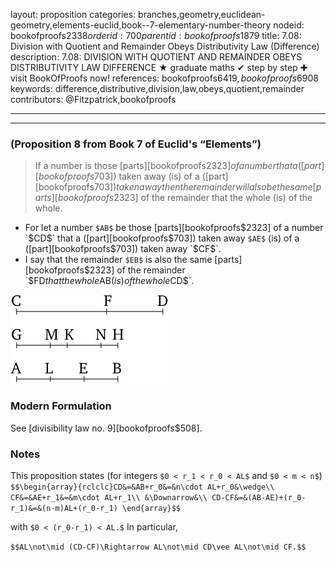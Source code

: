 layout: proposition
categories: branches,geometry,euclidean-geometry,elements-euclid,book--7-elementary-number-theory
nodeid: bookofproofs$2338
orderid: 700
parentid: bookofproofs$1879
title: 7.08: Division with Quotient and Remainder Obeys Distributivity Law (Difference)
description: 7.08: DIVISION WITH QUOTIENT AND REMAINDER OBEYS DISTRIBUTIVITY LAW DIFFERENCE &#9733; graduate maths &#10004; step by step &#10010; visit BookOfProofs now!
references: bookofproofs$6419,bookofproofs$6908
keywords: difference,distributive,division,law,obeys,quotient,remainder
contributors: @Fitzpatrick,bookofproofs

---


---

### (Proposition 8 from Book 7 of Euclid's “Elements”)

> If a number is those [parts][bookofproofs$2323] of a number that a ([part][bookofproofs$703]) taken away (is) of a ([part][bookofproofs$703]) taken away then the remainder will also be the same [parts][bookofproofs$2323] of the remainder that the whole (is) of the whole.
* For let a number `$AB$` be those [parts][bookofproofs$2323] of a number `$CD$` that a ([part][bookofproofs$703]) taken away `$AE$` (is) of a ([part][bookofproofs$703]) taken away `$CF$`.
* I say that the remainder `$EB$` is also the same [parts][bookofproofs$2323] of the remainder `$FD$` that the whole `$AB$` (is) of the whole `$CD$`.


![fig08e](https://github.com/bookofproofs/bookofproofs.github.io/blob/main/_sources/_assets/images/euclid/Book07/fig08e.png?raw=true)


### Modern Formulation

See [divisibility law no. 9][bookofproofs$508].
### Notes

This proposition states (for integers `$0 < r_1 < r_0 < AL$` and `$0 < m < n$`) 
`$$\begin{array}{rclclc}CD&=&AB+r_0&=&n\cdot AL+r_0&\wedge\\
CF&=&AE+r_1&=&m\cdot AL+r_1\\
&\Downarrow&\\
CD-CF&=&(AB-AE)+(r_0-r_1)&=&(n-m)AL+(r_0-r_1)
\end{array}$$`

with `$0 < (r_0-r_1) < AL.$` In particular, 

`$$AL\not\mid (CD-CF)\Rightarrow AL\not\mid CD\vee AL\not\mid CF.$$`
